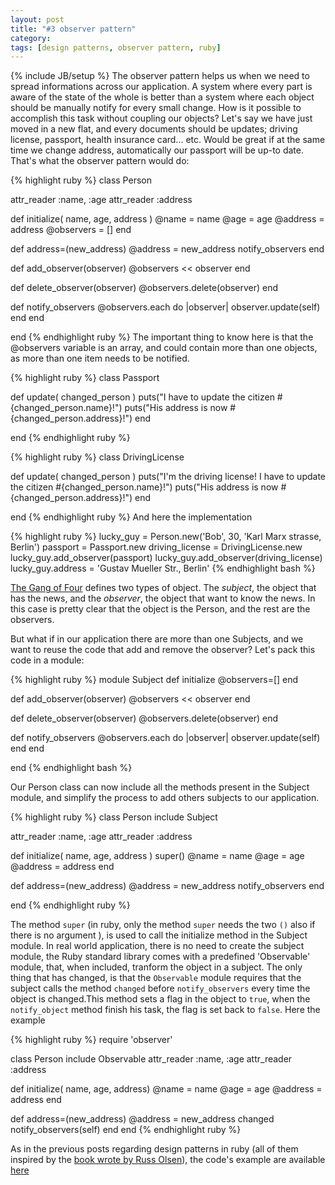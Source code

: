 ```yaml
---
layout: post
title: "#3 observer pattern"
category:
tags: [design patterns, observer pattern, ruby]
---
```

{% include JB/setup %}
The observer pattern helps us when we need to spread informations across our application. A system where every part is aware of the state of the whole is better than a system where each object should be manually notify for every small change. How is it possible to accomplish this task without coupling our objects?
Let's say we have just moved in a new flat, and every documents should be updates; driving license, passport, health insurance card... etc. Would be great if at the same time we change address, automatically our passport will be up-to date. That's what the observer pattern would do:

{% highlight ruby %}
class Person

  attr_reader :name, :age
  attr_reader :address

  def initialize( name, age, address )
    @name = name
    @age = age
    @address = address
    @observers = []
  end

  def address=(new_address)
    @address = new_address
    notify_observers
  end

  def add_observer(observer)
    @observers << observer
  end

  def delete_observer(observer)
    @observers.delete(observer)
  end

  def notify_observers
    @observers.each do |observer|
      observer.update(self)
    end
  end

end
{% endhighlight ruby %}
The important thing to know here is that the @observers variable is an array, and could contain more than one objects, as more than one item needs to be notified.

{% highlight ruby %}
class Passport

  def update( changed_person )
    puts("I have to update the citizen #{changed_person.name}!")
    puts("His address is now #{changed_person.address}!")
  end

end
{% endhighlight ruby %}

{% highlight ruby %}
class DrivingLicense

  def update( changed_person )
    puts("I'm the driving license! I have to update the citizen #{changed_person.name}!")
    puts("His address is now #{changed_person.address}!")
  end

end
{% endhighlight ruby %}
And here the implementation

{% highlight ruby %}
lucky_guy = Person.new('Bob', 30, 'Karl Marx strasse, Berlin')
passport = Passport.new
driving_license = DrivingLicense.new
lucky_guy.add_observer(passport)
lucky_guy.add_observer(driving_license)
lucky_guy.address = 'Gustav Mueller Str., Berlin'
{% endhighlight bash %}

[The Gang of Four](http://www.amazon.com/Design-Patterns-Elements-Reusable-Object-Oriented/dp/0201633612) defines two types of object. The _subject_, the object that has the news, and the _observer_, the object that want to know the news. In this case is pretty clear that the object is the Person, and the rest are the observers.

But what if in our application there are more than one Subjects, and we want to reuse the code that add and remove the observer? Let's pack this code in a module:

{% highlight ruby %}
module Subject
  def initialize
    @observers=[]
  end

  def add_observer(observer)
    @observers << observer
  end

  def delete_observer(observer)
    @observers.delete(observer)
  end

  def notify_observers
    @observers.each do |observer|
      observer.update(self)
    end
  end

end
{% endhighlight bash %}

Our Person class can now include all the methods present in the Subject module, and simplify the process to add others subjects to our application.

{% highlight ruby %}
class Person
  include Subject

  attr_reader :name, :age
  attr_reader :address

  def initialize( name, age, address )
    super()
    @name = name
    @age = age
    @address = address
  end

  def address=(new_address)
    @address = new_address
    notify_observers
  end

end
{% endhighlight ruby %}

The method `super` (in ruby, only the method `super` needs the two `()` also if there is no argument ), is used to call the initialize method in the Subject module. In real world application, there is no need to create the subject module, the Ruby standard  library comes with a predefined 'Observable' module, that, when included, tranform the object in a subject. The only thing that has changed, is that the `Observable` module requires that the subject calls the method `changed` before `notify_observers` every time the object is changed.This method sets a flag in the object to `true`, when the `notify_object` method finish his task, the flag is set back to `false`. Here the example

{% highlight ruby %}
require 'observer'

class Person
  include Observable
  attr_reader :name, :age
  attr_reader :address

  def initialize( name, age, address)
    @name = name
    @age = age
    @address = address
  end

  def address=(new_address)
    @address = new_address
    changed
    notify_observers(self)
  end
end
{% endhighlight ruby %}

As in the previous posts regarding design patterns in ruby (all of them inspired by the [book wrote by Russ Olsen](http://www.amazon.com/Design-Patterns-Ruby-Russ-Olsen/dp/0321490452)), the code's example are available [here](https://github.com/edap/design-patterns)


